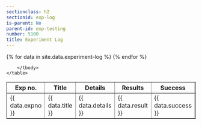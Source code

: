 ```yaml
---
sectionclass: h2
sectionid: exp-log
is-parent: No
parent-id: exp-testing
number: 5100
title: Experiment Log
---
```

<div class="container">
	<table border="1">
		<thead>
			<th>Exp no.</th>
			<th>Title</th>
			<th>Details</th>
			<th>Results</th>
			<th>Success</th>
			<th>Done by</th>
			<th>Date</th>
		</thead>
		<tbody>
		{% for data in site.data.experiment-log %}
			<tr>
				<td>{{ data.expno }}</td>
				<td>{{ data.title }}</td>
				<td>{{ data.details }}</td>
				<td>{{ data.result }}</td>
				<td>{{ data.success }}</td>
				<td>{{ data.done_by }}</td>
				<td>{{ data.date }}</td>
			</tr>
		{% endfor %} 
				
		</tbody>
	</table>
</div>
